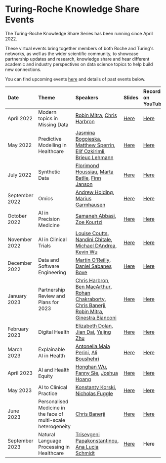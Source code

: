 # Turing-Roche Knowledge Share Events

The Turing-Roche Knowledge Share Series has been running since April 2022. 

These virtual events bring together members of both Roche and Turing's networks, as well as the wider scientific community, to showcase partnership updates and research, knowledge share and hear different academic and industry perspectives on data science topics to help build new connections. 

You can find upcoming events [here](https://www.turing.ac.uk/events/turing-roche-knowledge-share-series) and details of past events below.


| Date | Theme | Speakers | Slides | Recording on YouTube |
|:-----|:--------|:-----------|:----------|:-------|
| April 2022 | Modern topics in Missing Data | [Robin Mitra](https://www.turing.ac.uk/people/robin-mitra), [Chris Harbron](https://www.turing.ac.uk/people/external-researchers/chris-harbron) | [Here](https://github.com/alan-turing-institute/turing-roche-partnership/tree/main/communications/knowledge-share-series/april-2022) | [Here](https://www.youtube.com/watch?v=Cbj3X5wBeEg) |
| May 2022 | Predictive Modelling in Healthcare | [Jasmina Bogojeska](https://www.turing.ac.uk/people/external-researchers/jasmina-bogojeska), [Matthew Sperrin](https://research.manchester.ac.uk/en/persons/matthew.sperrin), [Elif Ozkirimli](https://www.turing.ac.uk/people/external-researchers/elif-ozkirimli), [Brieuc Lehmann](https://www.turing.ac.uk/people/brieuc-lehmann) | [Here](https://github.com/alan-turing-institute/turing-roche-partnership/tree/main/communications/knowledge-share-series/may-2022) | [Here](https://www.youtube.com/watch?v=KkyNXSUptHw&t) |  
| July 2022 | Synthetic Data | [Florimond Houssiau](https://www.turing.ac.uk/people/researchers/florimond-houssiau), [Marta Batlle](https://www.turing.ac.uk/people/external-researchers/marta-batlle), [Finn Janson](https://www.turing.ac.uk/people/external-researchers/finn-janson) | [Here](https://github.com/alan-turing-institute/turing-roche-partnership/tree/main/communications/knowledge-share-series/july2022) | [Here](https://www.youtube.com/watch?v=YJnREzcSk9c&t) | 
| September 2022 | Omics | [Andrew Holding](https://www.turing.ac.uk/people/researchers/andrew-holding), [Marius Garmhausen](https://www.turing.ac.uk/people/external-researchers/marius-garmhausen) | [Here](https://github.com/alan-turing-institute/turing-roche-partnership/tree/main/communications/knowledge-share-series/september-2022) | [Here](https://www.youtube.com/watch?v=qcZxvAmBRGk&t) |
| October 2022 | AI in Precision Medicine | [Samaneh Abbasi](https://www.turing.ac.uk/people/external-researchers/samaneh-abbasi), [Zoe Kourtzi](https://www.turing.ac.uk/people/researchers/zoe-kourtzi) | [Here](https://github.com/alan-turing-institute/turing-roche-partnership/tree/main/communications/knowledge-share-series/october-2022) | [Here](https://www.youtube.com/watch?v=itq3tJ8cZdY&t) |
| November 2022 | AI in Clinical Trials | [Louise Coutts](https://www.turing.ac.uk/people/research-associates/louise-coutts), [Nandini Chitale](https://www.turing.ac.uk/people/external-researchers/nandini-chitale), [Michael DAndrea](https://www.turing.ac.uk/people/guest-speakers/michael-dandrea), [Kevin Wu](https://www.turing.ac.uk/people/guest-speakers/kevin-wu) | [Here](https://github.com/alan-turing-institute/turing-roche-partnership/tree/main/communications/knowledge-share-series/november-2022) | [Here](https://www.youtube.com/watch?v=XqHowUoFbwg) |
| December 2022 | Data and Software Engineering | [Martin O'Reilly](https://www.turing.ac.uk/people/researchers/martin-oreilly), [Daniel Sabanes Bove](https://www.turing.ac.uk/people/guest-speakers/daniel-sabanes-bove) | [Here](https://github.com/alan-turing-institute/turing-roche-partnership/tree/main/communications/knowledge-share-series/december-2022) | [Here](https://www.youtube.com/watch?v=vZHp5sGtZSY) |
| January 2023 | Partnership Review and Plans for 2023 | [Chris Harbron](https://www.turing.ac.uk/people/external-researchers/chris-harbron), [Ben MacArthur](https://www.turing.ac.uk/people/researchers/ben-macarthur), [Rohan Chakraborty](https://www.turing.ac.uk/people/researchers/tapabrata-rohan-chakraborty), [Chris Banerji](https://www.turing.ac.uk/people/research-associates/chris-banerji), [Robin Mitra](https://www.turing.ac.uk/people/robin-mitra), [Ginestra Bianconi](https://www.turing.ac.uk/people/researchers/ginestra-bianconi) | [Here](https://github.com/alan-turing-institute/turing-roche-partnership/tree/main/communications/knowledge-share-series/january-2023) | [Here](https://www.youtube.com/watch?v=xlea0WZK--A) |
| February 2023 | Digital Health | [Elizabeth Dolan](https://www.turing.ac.uk/people/guest-speakers/elizabeth-dolan), [Jian Dai](https://www.turing.ac.uk/people/guest-speakers/jian-dai), [Yajing Zhu](https://www.turing.ac.uk/people/guest-speakers/yajing-zhu) | [Here](https://github.com/alan-turing-institute/turing-roche-partnership/tree/main/communications/knowledge-share-series/february-2023) | [Here](https://www.youtube.com/watch?v=Gae3YTv9psk) |
| March 2023 | Explainable AI in Health | [Antonella Maia Perini](https://www.turing.ac.uk/people/researchers/antonella-maia-perini), [Ali Boushehri](https://www.turing.ac.uk/people/guest-speakers/ali-boushehri) | [Here](https://github.com/alan-turing-institute/turing-roche-partnership/tree/main/communications/knowledge-share-series/march-2023) | [Here](https://www.youtube.com/watch?v=vauXlclbL0c&t) |
| April 2023 | AI and Health Equity | [Honghan Wu](https://www.turing.ac.uk/people/researchers/honghan-wu), [Fanny Sie](https://www.turing.ac.uk/people/guest-speakers/fanny-sie), [Joshua Hoang](https://www.turing.ac.uk/people/guest-speakers/joshua-hoang) | [Here](https://github.com/alan-turing-institute/turing-roche-partnership/tree/main/communications/knowledge-share-series/april-2023) | [Here](https://www.youtube.com/watch?v=wtQM8uS0Ntk) |
| May 2023 | AI to Clinical Practice | [Konstanty Korski](https://www.turing.ac.uk/people/guest-speakers/konstanty-korski), [Nicholas Fuggle](https://www.turing.ac.uk/people/external-researchers/nicholas-fuggle) | [Here](https://github.com/alan-turing-institute/turing-roche-partnership/tree/main/communications/knowledge-share-series/may-2023) | [Here](https://www.youtube.com/watch?v=UhDOLhC6WJI) |
| June 2023 | Personalised Medicine in the face of multi-scale heterogeneity | [Chris Banerji](https://www.turing.ac.uk/people/research-associates/chris-banerji) | [Here](https://github.com/alan-turing-institute/turing-roche-partnership/tree/main/communications/knowledge-share-series/june-2023) | [Here](https://www.youtube.com/watch?v=qo4_H5-Tpyo&t) |
| September 2023 | Natural Language Processing in Healthcare| [Trisevgeni Papakonstantinou](https://www.turing.ac.uk/people/enrichment-students/trisevgeni-papakonstantinou), [Ana Lucia Schmidt](https://www.turing.ac.uk/people/external-researchers/ana-lucia-schmidt) | [Here](https://github.com/alan-turing-institute/turing-roche-partnership/tree/main/communications/knowledge-share-series/september-2023) | Here
